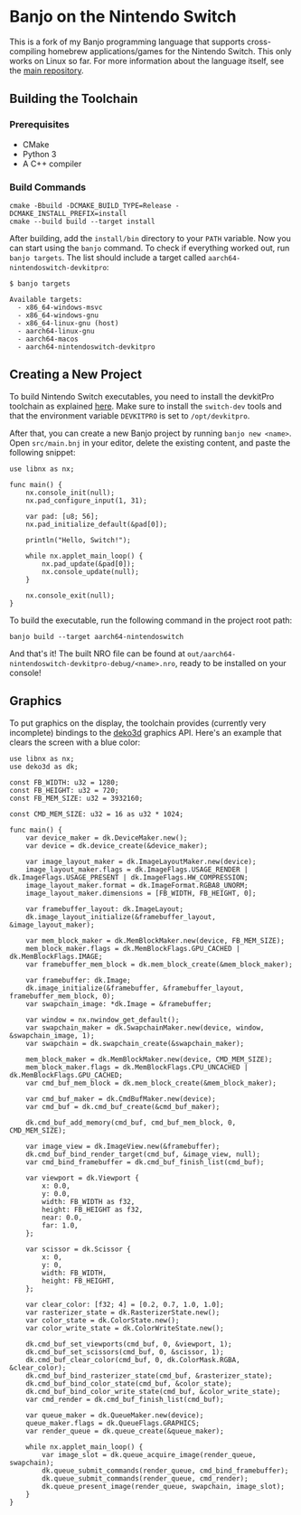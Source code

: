 # Banjo on the Nintendo Switch

This is a fork of my Banjo programming language that supports cross-compiling
homebrew applications/games for the Nintendo Switch. This only works on Linux so
far. For more information about the language itself, see the [main
repository](https://github.com/chnoblouch/banjo-lang/).

## Building the Toolchain

### Prerequisites

- CMake
- Python 3
- A C++ compiler

### Build Commands

```
cmake -Bbuild -DCMAKE_BUILD_TYPE=Release -DCMAKE_INSTALL_PREFIX=install
cmake --build build --target install
```

After building, add the `install/bin` directory to your `PATH` variable. Now you
can start using the `banjo` command. To check if everything worked out, run
`banjo targets`. The list should include a target called
`aarch64-nintendoswitch-devkitpro`:

```
$ banjo targets

Available targets:
  - x86_64-windows-msvc
  - x86_64-windows-gnu
  - x86_64-linux-gnu (host)
  - aarch64-linux-gnu
  - aarch64-macos
  - aarch64-nintendoswitch-devkitpro
```

## Creating a New Project

To build Nintendo Switch executables, you need to install the devkitPro
toolchain as explained [here](https://devkitpro.org/wiki/Getting_Started). Make
sure to install the `switch-dev` tools and that the environment variable
`DEVKITPRO` is set to `/opt/devkitpro`.

After that, you can create a new Banjo project by running `banjo new <name>`.
Open `src/main.bnj` in your editor, delete the existing content, and paste the
following snippet:

```
use libnx as nx;

func main() {
    nx.console_init(null);
    nx.pad_configure_input(1, 31);

    var pad: [u8; 56];
    nx.pad_initialize_default(&pad[0]);

    println("Hello, Switch!");

    while nx.applet_main_loop() {
        nx.pad_update(&pad[0]);
        nx.console_update(null);
    }

    nx.console_exit(null);
}
```

To build the executable, run the following command in the project root path:

```
banjo build --target aarch64-nintendoswitch
```

And that's it! The built NRO file can be found at
`out/aarch64-nintendoswitch-devkitpro-debug/<name>.nro`, ready to be installed
on your console!

## Graphics

To put graphics on the display, the toolchain provides (currently very
incomplete) bindings to the [deko3d](https://github.com/devkitPro/deko3d/)
graphics API. Here's an example that clears the screen with a blue color:

```
use libnx as nx;
use deko3d as dk;

const FB_WIDTH: u32 = 1280;
const FB_HEIGHT: u32 = 720;
const FB_MEM_SIZE: u32 = 3932160;

const CMD_MEM_SIZE: u32 = 16 as u32 * 1024;

func main() {
    var device_maker = dk.DeviceMaker.new();
    var device = dk.device_create(&device_maker);

    var image_layout_maker = dk.ImageLayoutMaker.new(device);
    image_layout_maker.flags = dk.ImageFlags.USAGE_RENDER | dk.ImageFlags.USAGE_PRESENT | dk.ImageFlags.HW_COMPRESSION;
    image_layout_maker.format = dk.ImageFormat.RGBA8_UNORM;
    image_layout_maker.dimensions = [FB_WIDTH, FB_HEIGHT, 0];

    var framebuffer_layout: dk.ImageLayout;
    dk.image_layout_initialize(&framebuffer_layout, &image_layout_maker);

    var mem_block_maker = dk.MemBlockMaker.new(device, FB_MEM_SIZE);
    mem_block_maker.flags = dk.MemBlockFlags.GPU_CACHED | dk.MemBlockFlags.IMAGE;
    var framebuffer_mem_block = dk.mem_block_create(&mem_block_maker);

    var framebuffer: dk.Image;
    dk.image_initialize(&framebuffer, &framebuffer_layout, framebuffer_mem_block, 0);
    var swapchain_image: *dk.Image = &framebuffer;

    var window = nx.nwindow_get_default();
    var swapchain_maker = dk.SwapchainMaker.new(device, window, &swapchain_image, 1);
    var swapchain = dk.swapchain_create(&swapchain_maker);

    mem_block_maker = dk.MemBlockMaker.new(device, CMD_MEM_SIZE);
    mem_block_maker.flags = dk.MemBlockFlags.CPU_UNCACHED | dk.MemBlockFlags.GPU_CACHED;
    var cmd_buf_mem_block = dk.mem_block_create(&mem_block_maker);

    var cmd_buf_maker = dk.CmdBufMaker.new(device);
    var cmd_buf = dk.cmd_buf_create(&cmd_buf_maker);

    dk.cmd_buf_add_memory(cmd_buf, cmd_buf_mem_block, 0, CMD_MEM_SIZE);

    var image_view = dk.ImageView.new(&framebuffer);
    dk.cmd_buf_bind_render_target(cmd_buf, &image_view, null);
    var cmd_bind_framebuffer = dk.cmd_buf_finish_list(cmd_buf);

    var viewport = dk.Viewport {
        x: 0.0,
        y: 0.0,
        width: FB_WIDTH as f32,
        height: FB_HEIGHT as f32,
        near: 0.0,
        far: 1.0,
    };

    var scissor = dk.Scissor {
        x: 0,
        y: 0,
        width: FB_WIDTH,
        height: FB_HEIGHT,
    };

    var clear_color: [f32; 4] = [0.2, 0.7, 1.0, 1.0];
    var rasterizer_state = dk.RasterizerState.new();
    var color_state = dk.ColorState.new();
    var color_write_state = dk.ColorWriteState.new();

    dk.cmd_buf_set_viewports(cmd_buf, 0, &viewport, 1);
    dk.cmd_buf_set_scissors(cmd_buf, 0, &scissor, 1);
    dk.cmd_buf_clear_color(cmd_buf, 0, dk.ColorMask.RGBA, &clear_color);
    dk.cmd_buf_bind_rasterizer_state(cmd_buf, &rasterizer_state);
    dk.cmd_buf_bind_color_state(cmd_buf, &color_state);
    dk.cmd_buf_bind_color_write_state(cmd_buf, &color_write_state);
    var cmd_render = dk.cmd_buf_finish_list(cmd_buf);

    var queue_maker = dk.QueueMaker.new(device);
    queue_maker.flags = dk.QueueFlags.GRAPHICS;
    var render_queue = dk.queue_create(&queue_maker);

    while nx.applet_main_loop() {
        var image_slot = dk.queue_acquire_image(render_queue, swapchain);
        dk.queue_submit_commands(render_queue, cmd_bind_framebuffer);
        dk.queue_submit_commands(render_queue, cmd_render);
        dk.queue_present_image(render_queue, swapchain, image_slot);
    }
}
```
